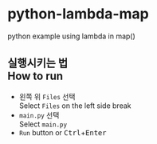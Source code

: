 # python-lambda-map
python example using lambda in map()

## 실행시키는 법<br>How to run
* 왼쪽 위 `Files` 선택<br>Select `Files` on the left side break
* `main.py` 선택<br>Select `main.py`
* `Run` button or <kbd>Ctrl</kbd>+<kbd>Enter</kbd>
